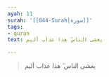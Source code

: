 ```yaml
---
ayah: 11
surah: '[[044-Surah|سورة]]'
tags:
- quran
text: يغشى الناس ۖ هذا عذاب أليم

---
```

> يغشى الناس ۖ هذا عذاب أليم
